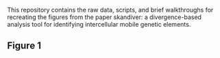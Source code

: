 This repository contains the raw data, scripts, and brief walkthroughs for recreating the figures from the paper skandiver: a divergence-based analysis tool for identifying intercellular mobile genetic elements. 
## Figure 1
